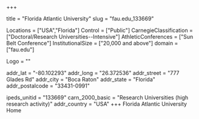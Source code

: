 
+++

title = "Florida Atlantic University"
slug = "fau.edu_133669"

Locations = ["USA","Florida"]
Control = ["Public"]
CarnegieClassification = ["Doctoral/Research Universities--Intensive"]
AthleticConferences = ["Sun Belt Conference"]
InstitutionalSize = ["20,000 and above"]
domain = ["fau.edu"]

Logo = ""

addr_lat = "-80.102293"
addr_long = "26.372536"
addr_street = "777 Glades Rd"
addr_city = "Boca Raton"
addr_state = "Florida"
addr_postalcode = "33431-0991"

ipeds_unitid = "133669"
carn_2000_basic = "Research Universities (high research activity)"
addr_country = "USA"
+++
    Florida Atlantic University Home
